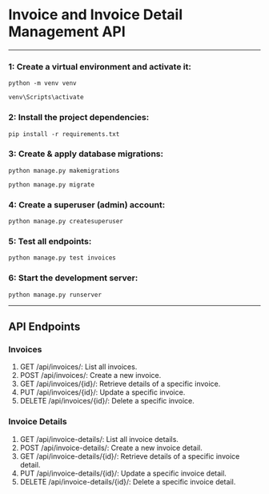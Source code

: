 # Invoice and Invoice Detail Management API

----------------------
### 1: Create a virtual environment and activate it:
`python -m venv venv`

`venv\Scripts\activate`

### 2: Install the project dependencies:
`pip install -r requirements.txt`

### 3: Create & apply database migrations:
`python manage.py makemigrations`

`python manage.py migrate`

### 4: Create a superuser (admin) account:
`python manage.py createsuperuser`

### 5: Test all endpoints:
`python manage.py test invoices`

### 6: Start the development server:
`python manage.py runserver`

----------------------

## API Endpoints
### Invoices

1. GET /api/invoices/: List all invoices.
2. POST /api/invoices/: Create a new invoice. 
3. GET /api/invoices/{id}/: Retrieve details of a specific invoice. 
4. PUT /api/invoices/{id}/: Update a specific invoice. 
5. DELETE /api/invoices/{id}/: Delete a specific invoice.


### Invoice Details
1. GET /api/invoice-details/: List all invoice details.
2. POST /api/invoice-details/: Create a new invoice detail. 
3. GET /api/invoice-details/{id}/: Retrieve details of a specific invoice detail. 
4. PUT /api/invoice-details/{id}/: Update a specific invoice detail. 
5. DELETE /api/invoice-details/{id}/: Delete a specific invoice detail.
